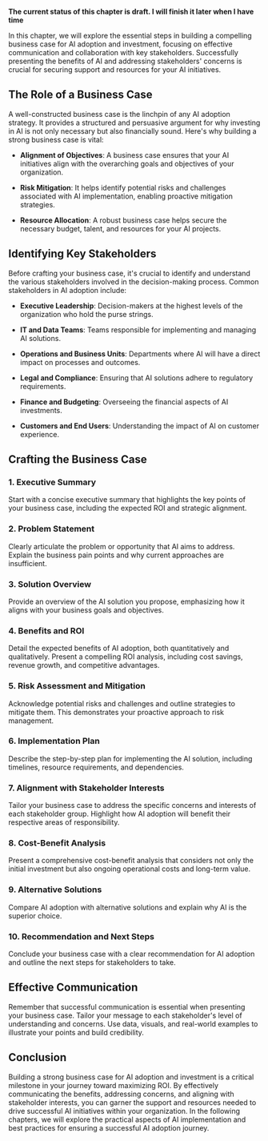**The current status of this chapter is draft. I will finish it later when I have time**

In this chapter, we will explore the essential steps in building a compelling business case for AI adoption and investment, focusing on effective communication and collaboration with key stakeholders. Successfully presenting the benefits of AI and addressing stakeholders' concerns is crucial for securing support and resources for your AI initiatives.

The Role of a Business Case
---------------------------

A well-constructed business case is the linchpin of any AI adoption strategy. It provides a structured and persuasive argument for why investing in AI is not only necessary but also financially sound. Here's why building a strong business case is vital:

* **Alignment of Objectives**: A business case ensures that your AI initiatives align with the overarching goals and objectives of your organization.

* **Risk Mitigation**: It helps identify potential risks and challenges associated with AI implementation, enabling proactive mitigation strategies.

* **Resource Allocation**: A robust business case helps secure the necessary budget, talent, and resources for your AI projects.

Identifying Key Stakeholders
----------------------------

Before crafting your business case, it's crucial to identify and understand the various stakeholders involved in the decision-making process. Common stakeholders in AI adoption include:

* **Executive Leadership**: Decision-makers at the highest levels of the organization who hold the purse strings.

* **IT and Data Teams**: Teams responsible for implementing and managing AI solutions.

* **Operations and Business Units**: Departments where AI will have a direct impact on processes and outcomes.

* **Legal and Compliance**: Ensuring that AI solutions adhere to regulatory requirements.

* **Finance and Budgeting**: Overseeing the financial aspects of AI investments.

* **Customers and End Users**: Understanding the impact of AI on customer experience.

Crafting the Business Case
--------------------------

### 1. **Executive Summary**

Start with a concise executive summary that highlights the key points of your business case, including the expected ROI and strategic alignment.

### 2. **Problem Statement**

Clearly articulate the problem or opportunity that AI aims to address. Explain the business pain points and why current approaches are insufficient.

### 3. **Solution Overview**

Provide an overview of the AI solution you propose, emphasizing how it aligns with your business goals and objectives.

### 4. **Benefits and ROI**

Detail the expected benefits of AI adoption, both quantitatively and qualitatively. Present a compelling ROI analysis, including cost savings, revenue growth, and competitive advantages.

### 5. **Risk Assessment and Mitigation**

Acknowledge potential risks and challenges and outline strategies to mitigate them. This demonstrates your proactive approach to risk management.

### 6. **Implementation Plan**

Describe the step-by-step plan for implementing the AI solution, including timelines, resource requirements, and dependencies.

### 7. **Alignment with Stakeholder Interests**

Tailor your business case to address the specific concerns and interests of each stakeholder group. Highlight how AI adoption will benefit their respective areas of responsibility.

### 8. **Cost-Benefit Analysis**

Present a comprehensive cost-benefit analysis that considers not only the initial investment but also ongoing operational costs and long-term value.

### 9. **Alternative Solutions**

Compare AI adoption with alternative solutions and explain why AI is the superior choice.

### 10. **Recommendation and Next Steps**

Conclude your business case with a clear recommendation for AI adoption and outline the next steps for stakeholders to take.

Effective Communication
-----------------------

Remember that successful communication is essential when presenting your business case. Tailor your message to each stakeholder's level of understanding and concerns. Use data, visuals, and real-world examples to illustrate your points and build credibility.

Conclusion
----------

Building a strong business case for AI adoption and investment is a critical milestone in your journey toward maximizing ROI. By effectively communicating the benefits, addressing concerns, and aligning with stakeholder interests, you can garner the support and resources needed to drive successful AI initiatives within your organization. In the following chapters, we will explore the practical aspects of AI implementation and best practices for ensuring a successful AI adoption journey.
